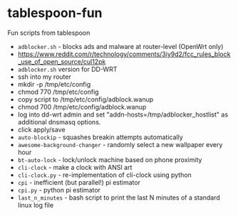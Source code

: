 tablespoon-fun
==============

Fun scripts from tablespoon

* `adblocker.sh` - blocks ads and malware at router-level (OpenWrt only)
* https://www.reddit.com/r/technology/comments/3iy9d2/fcc_rules_block_use_of_open_source/cul12pk   
* `adblocker.sh` version for DD-WRT
* ssh into my router
* mkdir -p /tmp/etc/config
* chmod 770 /tmp/etc/config
* copy script to /tmp/etc/config/adblock.wanup
* chmod 700 /tmp/etc/config/adblock.wanup
* log into dd-wrt admin and set "addn-hosts=/tmp/adblocker_hostlist" as additional dnsmasq options.
* click apply/save
* `auto-blockip` - squashes breakin attempts automatically
* `awesome-background-changer` - randomly select a new wallpaper every hour
* `bt-auto-lock` - lock/unlock machine based on phone proximity
* `cli-clock` - make a clock with ANSI art
* `cli-clock.py` - re-implementation of cli-clock using python
* `cpi` - inefficient (but parallel!) pi estimator
* `cpi.py` - python pi estimator
* `last_n_minutes` - bash script to print the last N minutes of a standard linux log file


